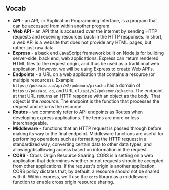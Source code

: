 ## Vocab
- **API** - an API, or Application Programming Interface, is a program that can be accessed from within another program. 
- **Web API** - an API that is accessed over the internet by sending HTTP requests and receiving resources back in the HTTP responses. In short, a web API is a website that does not provide any HTML pages, but rather just raw data.
- **Express** - a back end JavaScript framework built on Node.js for building server-side, back end, web applications. Express can return rendered HTML files to the request origin, and thus be used as a traditional web application. However, we will be using Express to create Web API's.
- **Endpoints** - a URL on a web application that contains a resource (or multiple resources). Example: `https://pokeapi.co/api/v2/pokemon/pikachu` has a domain of `https://pokeapi.co`, and URL of `/api/v2/pokemon/pikachu`. The endpoint at that URL returns an HTTP response with an object as the body. That object is the *resource*. The endpoint is the function that processes the request and returns the resource. 
- **Routes** - we commonly refer to API endpoints as Routes when developing express applications. The terms are more or less interchangeable. 
- **Middleware** - functions that an HTTP request is passed through before making its way to the final endpoint. Middleware functions are useful for performing operations such as formatting the HTTP request in a standardized way, converting certain data to other data types, and allowing/disallowing access based on information in the request. 
- **CORS** - Cross Origin Resource Sharing. CORS is a setting on a web application that determines whether or not requests should be accepted from other applications. If the request's origin is another application, CORS policy dictates that, by default, a resource should not be shared with it. Within express, we'll use the `cors` library as a middleware function to enable cross origin resource sharing.  